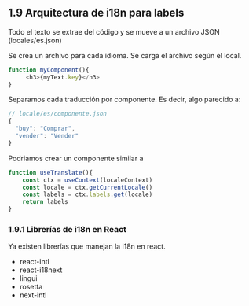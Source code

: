 ## 1.9 Arquitectura de i18n para labels

Todo el texto se extrae del código y se mueve a un archivo JSON
(locales/es.json)

Se crea un archivo para cada idioma. Se carga el archivo según el local.

``` javascript
function myComponent(){
     <h3>{myText.key}</h3>
}
```

Separamos cada traducción por componente. Es decir, algo parecido a:

``` javascript
// locale/es/componente.json
{
  "buy": "Comprar",
  "vender": "Vender" 
}
```

Podriamos crear un componente similar a

``` javascript
function useTranslate(){
    const ctx = useContext(localeContext)
    const locale = ctx.getCurrentLocale()
    const labels = ctx.labels.get(locale)
    return labels
}
```

### 1.9.1 Librerías de i18n en React

Ya existen librerías que manejan la i18n en react.

-   react-intl
-   react-i18next
-   lingui
-   rosetta
-   next-intl

